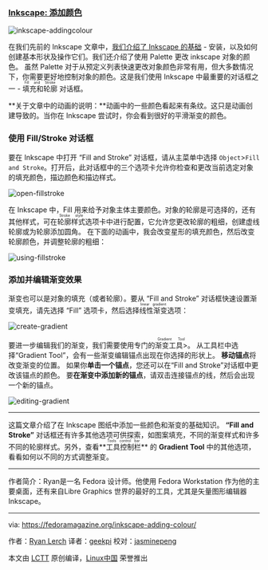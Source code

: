 ### [Inkscape: 添加颜色][1]

 ![inkscape-addingcolour](https://cdn.fedoramagazine.org/wp-content/uploads/2016/10/inkscape-addingcolour-945x400.png) 

在我们先前的 Inkscape 文章中，[我们介绍了 Inkscape 的基础][2] - 安装，以及如何创建基本形状及操作它们。我们还介绍了使用 Palette 更改 inkscape 对象的颜色。 虽然 Palette 对于从预定义列表快速更改对象颜色非常有用，但大多数情况下，你需要更好地控制对象的颜色。这是我们使用 Inkscape 中最重要的对话框之一 - <ruby>填充和轮廓<rt>Fill and Stroke</rt></ruby> 对话框。

**关于文章中的动画的说明：**动画中的一些颜色看起来有条纹。这只是动画创建导致的。当你在 Inkscape 尝试时，你会看到很好的平滑渐变的颜色。

### 使用 Fill/Stroke 对话框

要在 Inkscape 中打开 “Fill and Stroke” 对话框，请从主菜单中选择 `Object`>`Fill and Stroke`。打开后，此对话框中的三个选项卡允许你检查和更改当前选定对象的填充颜色，描边颜色和描边样式。

![open-fillstroke](https://cdn.fedoramagazine.org/wp-content/uploads/2016/10/open-fillstroke.gif) 

在 Inkscape 中，Fill 用来给予对象主体主要颜色。对象的轮廓是可选择的，还有其他样式，可在<ruby>轮廓样式<rt>Stroke style</rt></ruby>选项卡中进行配置，它允许您更改轮廓的粗细，创建虚线轮廓或为轮廓添加圆角。 在下面的动画中，我会改变星形的填充颜色，然后改变轮廓颜色，并调整轮廓的粗细：

 ![using-fillstroke](https://cdn.fedoramagazine.org/wp-content/uploads/2016/10/using-fillstroke.gif) 

### 添加并编辑渐变效果

渐变也可以是对象的填充（或者轮廓）。要从 “Fill and Stroke” 对话框快速设置渐变填充，请先选择 “Fill” 选项卡，然后选择<ruby>线性渐变<rt>linear gradient </rt></ruby> 选项：

 ![create-gradient](https://cdn.fedoramagazine.org/wp-content/uploads/2016/10/create-gradient.gif) 

要进一步编辑我们的渐变，我们需要使用专门的<ruby>渐变工具><rt>Gradient Tool</rt></ruby>。 从工具栏中选择“Gradient Tool”，会有一些渐变编辑锚点出现在你选择的形状上。 **移动锚点**将改变渐变的位置。 如果你**单击一个锚点**，您还可以在“Fill and Stroke”对话框中更改该锚点的颜色。 要**在渐变中添加新的锚点**，请双击连接锚点的线，然后会出现一个新的锚点。

 ![editing-gradient](https://cdn.fedoramagazine.org/wp-content/uploads/2016/10/editing-gradient.gif) 

* * *

这篇文章介绍了在 Inkscape 图纸中添加一些颜色和渐变的基础知识。 **“Fill and Stroke”** 对话框还有许多其他选项可供探索，如图案填充，不同的渐变样式和许多不同的轮廓样式。另外，查看**<ruby>工具控制栏<rt>Tools control bar</rt></ruby>** 的 **Gradient Tool** 中的其他选项，看看如何以不同的方式调整渐变。

-----------------------

作者简介：Ryan是一名 Fedora 设计师。他使用 Fedora Workstation 作为他的主要桌面，还有来自Libre Graphics 世界的最好的工具，尤其是矢量图形编辑器 Inkscape。

--------------------------------------------------------------------------------

via: https://fedoramagazine.org/inkscape-adding-colour/

作者：[Ryan Lerch][a]
译者：[geekpi](https://github.com/geekpi)
校对：[jasminepeng](https://github.com/jasminepeng)

本文由 [LCTT](https://github.com/LCTT/TranslateProject) 原创编译，[Linux中国](https://linux.cn/) 荣誉推出

[a]: http://ryanlerch.id.fedoraproject.org/
[1]:https://fedoramagazine.org/inkscape-adding-colour/
[2]:https://fedoramagazine.org/getting-started-inkscape-fedora/
